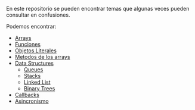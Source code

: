 En este repositorio se pueden encontrar temas que algunas veces pueden consultar en confusiones.

Podemos encontrar:

- [Arrays](.\01_arrays\README.md)
- [Funciones](\02_funciones\README.md)
- [Objetos Literales](\03_objetosLiterales\README.md)
- [Metodos de los arrays](\04_metodosArrays\README.md)
- [Data Structures](\05_dataStructures\README.md)
  - [Queues](\05_dataStructures\01_queues\README.md)
  - [Stacks](\05_dataStructures\02_stacks\README.md)
  - [Linked List](\05_dataStructures\03_linkedList\README.md)
  - [Binary Trees](\05_dataStructures\04_binaryTrees\README.md)
- [Callbacks](\06_callbacks\README.md)
- [Asincronismo](\07_asincronismo\README.md)
